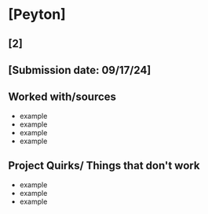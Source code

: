 # [Peyton]
## [2]
## [Submission date: 09/17/24]
## Worked with/sources 
* example
* example
* example
* example
## Project Quirks/ Things that don't work
* example
* example
* example
